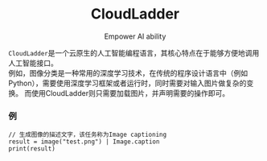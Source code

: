 <div style="text-align: center">

# CloudLadder
Empower AI ability

</div>


`CloudLadder`是一个云原生的人工智能编程语言，其核心特点在于能够方便地调用人工智能接口。  
例如，图像分类是一种常用的深度学习技术，在传统的程序设计语言中（例如Python），需要使用深度学习框架或者运行时，同时需要对输入图片做复杂的变换。
而使用CloudLadder则只需要加载图片，并声明需要的操作即可。

### 例
```
// 生成图像的描述文字，该任务称为Image captioning
result = image("test.png") | Image.caption
print(result)
```
